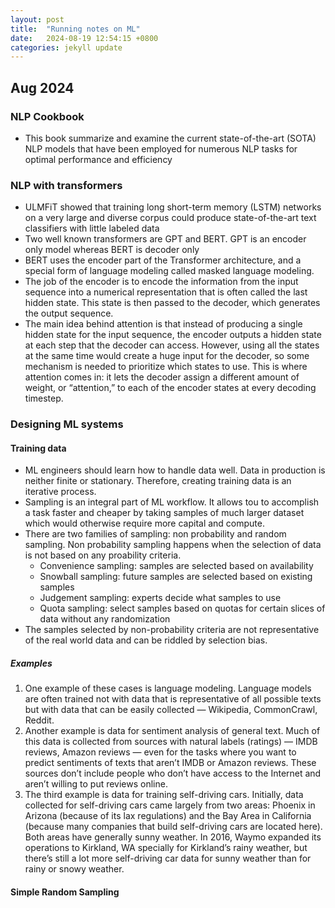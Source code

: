 ```yaml
---
layout: post
title:  "Running notes on ML"
date:   2024-08-19 12:54:15 +0800
categories: jekyll update
---
```


## Aug 2024

### NLP Cookbook 
- This book summarize and examine the current state-of-the-art (SOTA) NLP models that have been employed for numerous NLP tasks for optimal performance and efficiency


### NLP with transformers
- ULMFiT showed that training long short-term memory (LSTM) networks on a very large and diverse corpus could produce state-of-the-art text classifiers with little labeled data
- Two well known transformers are GPT and BERT. GPT is an encoder only model whereas BERT is decoder only
- BERT uses the encoder part of the Transformer architecture, and a special form of language modeling called masked language modeling.
- The job of the encoder is to encode the information from the input sequence into a numerical representation that is often called the last hidden state. This state is then passed to the decoder, which generates the output sequence.
- The main idea behind attention is that instead of producing a single hidden state for the input sequence, the encoder outputs a hidden state at each step that the decoder can access. However, using all the states at the same time would create a huge input for the decoder, so some mechanism is needed to prioritize which states to use. This is where attention comes in: it lets the decoder assign a different amount of weight, or “attention,” to each of the encoder states at every decoding timestep.

### Designing ML systems
#### Training data
- ML engineers should learn how to handle data well. Data in production is neither finite or stationary. Therefore, creating training data is an iterative process.
- Sampling is an integral part of ML workflow. It allows tou to accomplish a task faster and cheaper by taking samples of much larger dataset which would otherwise require more capital and compute.
- There are two families of sampling: non probability and random sampling. Non probability sampling happens when the selection of data is not based on any proability criteria. 
    - Convenience sampling: samples are selected based on availability
    - Snowball sampling: future samples are selected based on existing samples
    - Judgement sampling: experts decide what samples to use
    - Quota sampling: select samples based on quotas for certain slices of data without any randomization
- The samples selected by non-probability criteria are not representative of the real world data and can be riddled by selection bias.
##### Examples
1. One example of these cases is language modeling. Language models are often trained not with data that is representative of all possible texts but with data that can be easily collected — Wikipedia, CommonCrawl, Reddit.
2. Another example is data for sentiment analysis of general text. Much of this data is collected from sources with natural labels (ratings) — IMDB reviews, Amazon reviews — even for the tasks where you want to predict sentiments of texts that aren’t IMDB or Amazon reviews. These sources don’t include people who don’t have access to the Internet and aren’t willing to put reviews online.
3. The third example is data for training self-driving cars. Initially, data collected for self-driving cars came largely from two areas: Phoenix in Arizona (because of its lax regulations) and the Bay Area in California (because many companies that build self-driving cars are located here). Both areas have generally sunny weather. In 2016, Waymo expanded its operations to Kirkland, WA specially for Kirkland’s rainy weather, but there’s still a lot more self-driving car data for sunny weather than for rainy or snowy weather.

#### Simple Random Sampling
